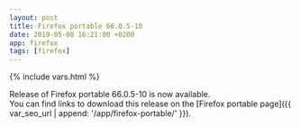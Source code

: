 ```yaml
---
layout: post
title: Firefox portable 66.0.5-10
date: 2019-05-08 16:21:00 +0200
app: firefox
tags: [firefox]
---
```

{% include vars.html %}

Release of Firefox portable 66.0.5-10 is now available.<br />
You can find links to download this release on the [Firefox portable page]({{ var_seo_url | append: '/app/firefox-portable/' }}).